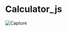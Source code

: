 # Calculator_js
![Capture](https://github.com/user-attachments/assets/08dfb644-df41-43f6-8440-5c76d417ed99)
